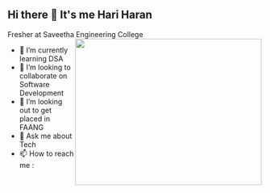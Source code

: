 ## Hi there 👋 It's me Hari Haran

Fresher at Saveetha Engineering College
<img align="right" width="370" height="290" src="[Developers Gif](https://github.com/user-attachments/assets/902cf793-9570-4348-8278-c3cc6bc1f004)">
- 🌱 I’m currently learning DSA
- 👯 I’m looking to collaborate on Software Development
- 🤔 I’m looking out to get placed in FAANG
- 💬 Ask me about Tech
- 📫 How to reach me :
